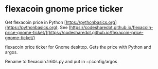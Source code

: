 # flexacoin gnome price ticker

Get flexacoin price in Python [https://pythonbasics.org](https://pythonbasics.org).
See [https://codesharedot.github.io/flexacoin-price-gnome-ticket/](https://codesharedot.github.io/flexacoin-price-gnome-ticket/)

flexacoin price ticker for Gnome desktop. Gets the price with Python and argos.

Rename to flexacoin.1r60s.py and put in ~/.config/argos
